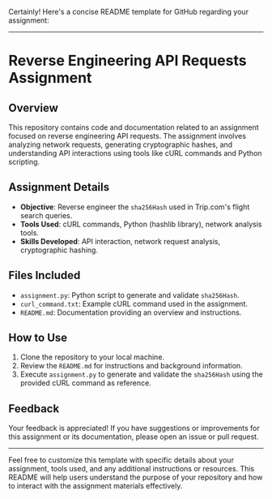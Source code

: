 Certainly! Here's a concise README template for GitHub regarding your assignment:

---

# Reverse Engineering API Requests Assignment

## Overview
This repository contains code and documentation related to an assignment focused on reverse engineering API requests. The assignment involves analyzing network requests, generating cryptographic hashes, and understanding API interactions using tools like cURL commands and Python scripting.

## Assignment Details
- **Objective**: Reverse engineer the `sha256Hash` used in Trip.com's flight search queries.
- **Tools Used**: cURL commands, Python (hashlib library), network analysis tools.
- **Skills Developed**: API interaction, network request analysis, cryptographic hashing.

## Files Included
- `assignment.py`: Python script to generate and validate `sha256Hash`.
- `curl_command.txt`: Example cURL command used in the assignment.
- `README.md`: Documentation providing an overview and instructions.

## How to Use
1. Clone the repository to your local machine.
2. Review the `README.md` for instructions and background information.
3. Execute `assignment.py` to generate and validate the `sha256Hash` using the provided cURL command as reference.

## Feedback
Your feedback is appreciated! If you have suggestions or improvements for this assignment or its documentation, please open an issue or pull request.

---

Feel free to customize this template with specific details about your assignment, tools used, and any additional instructions or resources. This README will help users understand the purpose of your repository and how to interact with the assignment materials effectively.
